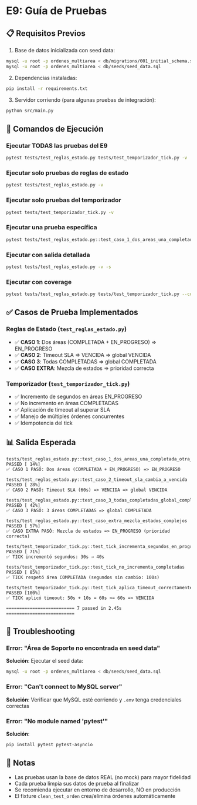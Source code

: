 # E9: Guía de Pruebas

## 📋 Requisitos Previos

1. Base de datos inicializada con seed data:
```bash
mysql -u root -p ordenes_multiarea < db/migrations/001_initial_schema.sql
mysql -u root -p ordenes_multiarea < db/seeds/seed_data.sql
```

2. Dependencias instaladas:
```bash
pip install -r requirements.txt
```

3. Servidor corriendo (para algunas pruebas de integración):
```bash
python src/main.py
```

## 🚀 Comandos de Ejecución

### Ejecutar TODAS las pruebas del E9
```bash
pytest tests/test_reglas_estado.py tests/test_temporizador_tick.py -v
```

### Ejecutar solo pruebas de reglas de estado
```bash
pytest tests/test_reglas_estado.py -v
```

### Ejecutar solo pruebas del temporizador
```bash
pytest tests/test_temporizador_tick.py -v
```

### Ejecutar una prueba específica
```bash
pytest tests/test_reglas_estado.py::test_caso_1_dos_areas_una_completada_otra_en_progreso -v
```

### Ejecutar con salida detallada
```bash
pytest tests/test_reglas_estado.py -v -s
```

### Ejecutar con coverage
```bash
pytest tests/test_reglas_estado.py tests/test_temporizador_tick.py --cov=src/services --cov-report=html
```

## ✅ Casos de Prueba Implementados

### Reglas de Estado (`test_reglas_estado.py`)
- ✅ **CASO 1**: Dos áreas (COMPLETADA + EN_PROGRESO) => EN_PROGRESO
- ✅ **CASO 2**: Timeout SLA => VENCIDA => global VENCIDA
- ✅ **CASO 3**: Todas COMPLETADAS => global COMPLETADA
- ✅ **CASO EXTRA**: Mezcla de estados => prioridad correcta

### Temporizador (`test_temporizador_tick.py`)
- ✅ Incremento de segundos en áreas EN_PROGRESO
- ✅ No incremento en áreas COMPLETADAS
- ✅ Aplicación de timeout al superar SLA
- ✅ Manejo de múltiples órdenes concurrentes
- ✅ Idempotencia del tick

## 📊 Salida Esperada
```
tests/test_reglas_estado.py::test_caso_1_dos_areas_una_completada_otra_en_progreso PASSED [ 14%]
✅ CASO 1 PASÓ: Dos áreas (COMPLETADA + EN_PROGRESO) => EN_PROGRESO

tests/test_reglas_estado.py::test_caso_2_timeout_sla_cambia_a_vencida PASSED [ 28%]
✅ CASO 2 PASÓ: Timeout SLA (60s) => VENCIDA => global VENCIDA

tests/test_reglas_estado.py::test_caso_3_todas_completadas_global_completada PASSED [ 42%]
✅ CASO 3 PASÓ: 3 áreas COMPLETADAS => global COMPLETADA

tests/test_reglas_estado.py::test_caso_extra_mezcla_estados_complejos PASSED [ 57%]
✅ CASO EXTRA PASÓ: Mezcla de estados => EN_PROGRESO (prioridad correcta)

tests/test_temporizador_tick.py::test_tick_incrementa_segundos_en_progreso PASSED [ 71%]
✅ TICK incrementó segundos: 30s → 40s

tests/test_temporizador_tick.py::test_tick_no_incrementa_completadas PASSED [ 85%]
✅ TICK respetó área COMPLETADA (segundos sin cambio: 100s)

tests/test_temporizador_tick.py::test_tick_aplica_timeout_correctamente PASSED [100%]
✅ TICK aplicó timeout: 50s + 10s = 60s >= 60s => VENCIDA

========================== 7 passed in 2.45s ==========================
```

## 🐛 Troubleshooting

### Error: "Área de Soporte no encontrada en seed data"
**Solución**: Ejecutar el seed data:
```bash
mysql -u root -p ordenes_multiarea < db/seeds/seed_data.sql
```

### Error: "Can't connect to MySQL server"
**Solución**: Verificar que MySQL esté corriendo y `.env` tenga credenciales correctas

### Error: "No module named 'pytest'"
**Solución**: 
```bash
pip install pytest pytest-asyncio
```

## 📝 Notas

- Las pruebas usan la base de datos REAL (no mock) para mayor fidelidad
- Cada prueba limpia sus datos de prueba al finalizar
- Se recomienda ejecutar en entorno de desarrollo, NO en producción
- El fixture `clean_test_orden` crea/elimina órdenes automáticamente